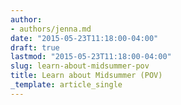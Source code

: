```yaml
---
author:
- authors/jenna.md
date: "2015-05-23T11:18:00-04:00"
draft: true
lastmod: "2015-05-23T11:18:00-04:00"
slug: learn-about-midsummer-pov
title: Learn about Midsummer (POV)
_template: article_single
---
```



